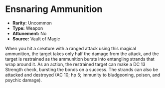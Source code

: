 # Ensnaring Ammunition

- **Rarity:** Uncommon
- **Type:** Weapon
- **Attunement:** No
- **Source:** Vault of Magic

When you hit a creature with a ranged attack using this magical ammunition, the target takes only half the damage from the attack, and the target is restrained as the ammunition bursts into entangling strands that wrap around it. As an action, the restrained target can make a DC 13 Strength check, bursting the bonds on a success. The strands can also be attacked and destroyed (AC 10; hp 5; immunity to bludgeoning, poison, and psychic damage).
